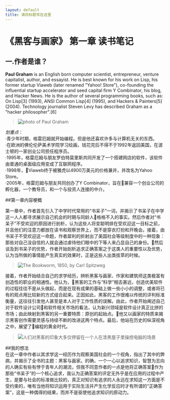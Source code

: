 ```yaml
---
layout: default
title: 请将标题写在这里
---
```


# 《黑客与画家》 第一章 读书笔记      

## 一.作者是谁？

**Paul Graham** is an English born computer scientist, entrepreneur, venture capitalist, author, and essayist. He is best known for his work on Lisp, his former startup Viaweb (later renamed "Yahoo! Store"), co-founding the influential startup accelerator and seed capital firm Y Combinator, his blog, and Hacker News. He is the author of several programming books, such as: On Lisp[3] (1993), ANSI Common Lisp[4] (1995), and Hackers & Painters[5] (2004). Technology journalist Steven Levy has described Graham as a "hacker philosopher".[6]
>![photo of Paul Graham](https://en.wikipedia.org/wiki/Paul_Graham_(programmer)#/media/File:Paulgraham_240x320.jpg)

*划重点*：  
·青少年时期，格雷厄姆就开始编程。但是他还喜欢许多与计算机无关的东西。  
·在欧洲的佛伦伦萨美术学院学习绘画，钱花完后不得不于1992年返回美国，在波士顿的一家创业公司担任程序员。  
·1995年，格雷厄姆与朋友罗伯特莫里斯共同开发了一个搭建网店的软件，该软件由普通的桌面级应用变成了互联网程序。  
·1998年，Viaweb终于被雅虎以4900万美元的价格兼并，并改名为Yahoo Store。  
·2005年，格雷厄姆与朋友共同创办了Y Combinator，旨在兼容一个创业公司的孵化器，一个教导员，和一个与投资人连接的中介。

##第一章内容梗概

第一章中，作者首先引入了中学时代常用的“书呆子”一词，并揭示了书呆子在中学这一人人都寻求展示自己机会的时期与同龄人格格不入的事实。然后作者对“书呆子”不受欢迎的原因进行剖析，认为这些人将变聪明排在受欢迎这一目标之前，并且他们的注意力都放在读书和观察世界上，而不是穿衣打扮和开晚会。接着，由书呆子不受欢迎这一命题，作者犀利的折射出了美国社会等级制度中的一种现象：那些对自己没自信的人就会通过虐待他们眼中的下等人来凸显自己的身份。然后谈及到书呆子的优势，作者开始剖析追求正确答案之于这类人的重要性以及优势，认为当所做的事情能产生真实的效果时，正是这些人出类拔萃的时候。

>![The Bookworm, 1850, by Carl Spitzweg](https://en.wikipedia.org/wiki/Bibliophilia#/media/File:Carl_Spitzweg_021.jpg)

   接着，作者开始结合自己的求学经历，辨析黑客与画家、作家和建筑师这类极富有创造性的职业的相通性。他认为，黑客的工作与“科学”相去甚远，创造优美软件的过程往往不是从头做起，而是在现有成果的基础上做一些小小的调整，或者将已有的观点用比较新的方式组合起来。正因如此，黑客的工作很难以传统的评判标准衡量，这往往引发他人甚至是本人对于工作性质的误解。由此，作者开始阐述自己对于软件设计公司和软件相关市场的看法，认为新兴领域是软件设计真正比拼的市场；由此映射到黑客的另一重要特质：原创的起始点。他又以画家的特质来揭示黑客创作需要灵感与持续不断的改进这两个特点。最后，他站在历史的纵深视角之中，展望了编程的黄金时代。
>![人们对黑客的印象大多仅停留在一个人在漆黑屋子里操控电脑的场景](https://en.wikipedia.org/wiki/Hacker#/media/File:Backlit_keyboard.jpg)  
   
##我的想法    
  在这一章中作者以其求学这一经历作为观察美国社会的一个视角，指出了其中的弊病，并揭示了全书的主题：黑客与画家。的确，一个一心以追求知识，智慧为志向的人确实有些有悖于青年人的潮流，但我不同意作者的一点是他将正确答案作为那些“书呆子”的一个核心追求，我认为正确答案的评定无外乎是在应用的过程中产生，是要与社会的标准做比较的，真正对知识有追求的人永远在求知这一方面是不受约束的，唯有当他将知识运用于实际生活并产生化学反应时才有所谓的“正确答案”，这是一种偶得的结果，而并不是驱使他追求知识的原动力。
   
    

